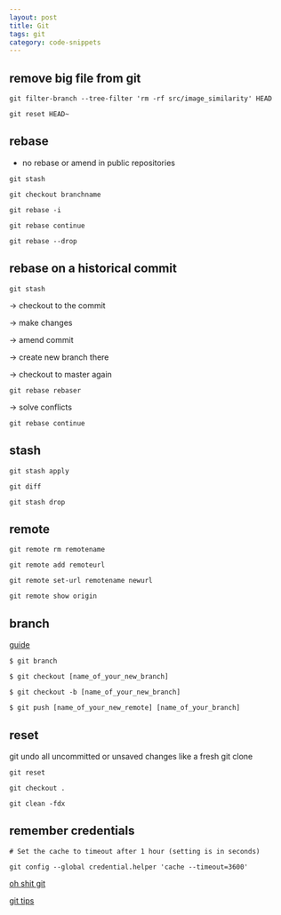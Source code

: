 ```yaml
---
layout: post
title: Git  
tags: git
category: code-snippets
---
```




## remove big file from git 

`git filter-branch --tree-filter 'rm -rf src/image_similarity' HEAD`


`git reset HEAD~`

## rebase

+ no rebase or amend in public repositories

 `git stash`

 `git checkout branchname`

 `git rebase -i `

 `git rebase continue`

`git rebase --drop `

## rebase on a historical commit 

 `git stash`

 -> checkout to the commit

 -> make changes

 -> amend commit 

 -> create new branch there

 -> checkout to master again

 `git rebase rebaser`

 -> solve conflicts 

 `git rebase continue`


## stash

 `git stash apply `

 `git diff`

 `git stash drop`

## remote

 `git remote rm remotename`

 `git remote add remoteurl`

 `git remote set-url remotename newurl`

 `git remote show origin`


## branch 
[guide](https://github.com/Kunena/Kunena-Forum/wiki/Create-a-new-branch-with-git-and-manage-branches)

 `$ git branch`

 `$ git checkout [name_of_your_new_branch]`

 `$ git checkout -b [name_of_your_new_branch]`

 `$ git push [name_of_your_new_remote] [name_of_your_branch]`

## reset
git undo all uncommitted or unsaved changes
like a fresh git clone 

 `git reset`

 `git checkout . `

 `git clean -fdx`

## remember credentials
`# Set the cache to timeout after 1 hour (setting is in seconds)`

`git config --global credential.helper 'cache --timeout=3600'`


[oh shit git](http://ohshitgit.com/)

[git tips ](https://github.com/git-tips/tips)